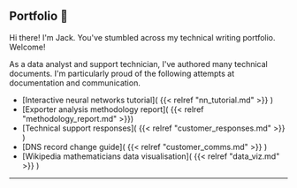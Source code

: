 ## Portfolio 🌱

Hi there! I'm Jack. You've stumbled across my technical writing portfolio. Welcome! 

As a data analyst and support technician, I've authored many technical documents. I'm particularly proud of the following attempts at documentation and communication.
- [Interactive neural networks tutorial]( {{< relref "nn_tutorial.md" >}} )
- [Exporter analysis methodology report]( {{< relref "methodology_report.md" >}})
- [Technical support responses]( {{< relref "customer_responses.md" >}} )
- [DNS record change guide]( {{< relref "customer_comms.md" >}} )
- [Wikipedia mathematicians data visualisation]( {{< relref "data_viz.md" >}} )


---
